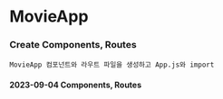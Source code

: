 # MovieApp

### Create Components, Routes

    MovieApp 컴포넌트와 라우트 파일을 생성하고 App.js와 import

#### 2023-09-04 Components, Routes
